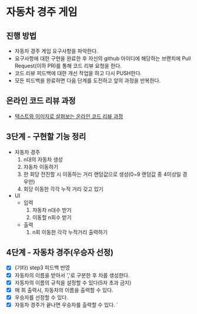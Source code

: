 # 자동차 경주 게임
## 진행 방법
* 자동차 경주 게임 요구사항을 파악한다.
* 요구사항에 대한 구현을 완료한 후 자신의 github 아이디에 해당하는 브랜치에 Pull Request(이하 PR)를 통해 코드 리뷰 요청을 한다.
* 코드 리뷰 피드백에 대한 개선 작업을 하고 다시 PUSH한다.
* 모든 피드백을 완료하면 다음 단계를 도전하고 앞의 과정을 반복한다.

## 온라인 코드 리뷰 과정
* [텍스트와 이미지로 살펴보는 온라인 코드 리뷰 과정](https://github.com/next-step/nextstep-docs/tree/master/codereview)

## 3단계 - 구현할 기능 정리
- 자동차 경주
  1. n대의 자동차 생성
  2. 자동차 이동하기
  3. 한 회당 전진할 시 이동하는 거리 랜덤값으로 생성(0~9 랜덤값 중 4이상일 경우만)
  4. 회당 이동한 각각 누적 거리 갖고 있기
- UI
  - 입력
    1. 자동차 n대수 받기
    2. 이동할 n회수 받기
  - 출력
    1. n회 이동한 각각 누적거리 출력하기


## 4단계 - 자동차 경주(우승자 선정)
- [x] (기타) step3 피드백 반영
- [x] 자동차의 이름을 받아서 ','로 구분한 후 차를 생성한다.
- [x] 자동차의 이름의 규칙을 설정할 수 있다(5자 초과 금지)
- [x] 매 회 출력시, 자동차의 이름을 출력할 수 있다.
- [x] 우승자를 선정할 수 있다.
- [x] 자동차 경주가 끝나면 우승자를 출력할 수 있다. `